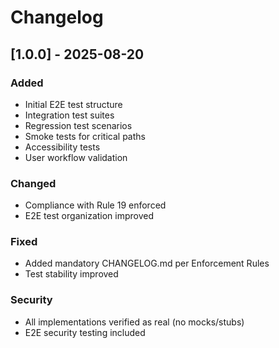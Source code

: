 # Changelog

## [1.0.0] - 2025-08-20

### Added
- Initial E2E test structure
- Integration test suites
- Regression test scenarios
- Smoke tests for critical paths
- Accessibility tests
- User workflow validation

### Changed
- Compliance with Rule 19 enforced
- E2E test organization improved

### Fixed
- Added mandatory CHANGELOG.md per Enforcement Rules
- Test stability improved

### Security
- All implementations verified as real (no mocks/stubs)
- E2E security testing included